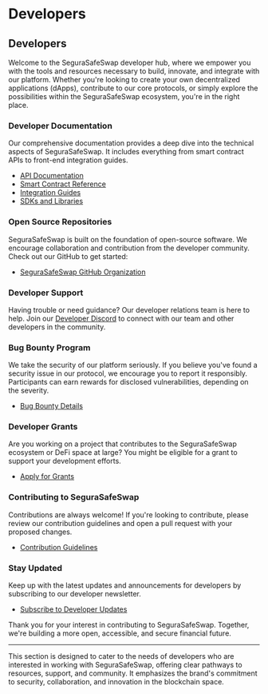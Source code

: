 # Developers

## Developers

Welcome to the SeguraSafeSwap developer hub, where we empower you with the tools and resources necessary to build, innovate, and integrate with our platform. Whether you're looking to create your own decentralized applications (dApps), contribute to our core protocols, or simply explore the possibilities within the SeguraSafeSwap ecosystem, you're in the right place.

### Developer Documentation

Our comprehensive documentation provides a deep dive into the technical aspects of SeguraSafeSwap. It includes everything from smart contract APIs to front-end integration guides.

* [API Documentation](https://chat.openai.com/c/e0f916f3-333b-4b95-95c8-81650880dfde)
* [Smart Contract Reference](https://chat.openai.com/c/e0f916f3-333b-4b95-95c8-81650880dfde)
* [Integration Guides](https://chat.openai.com/c/e0f916f3-333b-4b95-95c8-81650880dfde)
* [SDKs and Libraries](https://chat.openai.com/c/e0f916f3-333b-4b95-95c8-81650880dfde)

### Open Source Repositories

SeguraSafeSwap is built on the foundation of open-source software. We encourage collaboration and contribution from the developer community. Check out our GitHub to get started:

* [SeguraSafeSwap GitHub Organization](https://chat.openai.com/c/e0f916f3-333b-4b95-95c8-81650880dfde)

### Developer Support

Having trouble or need guidance? Our developer relations team is here to help. Join our [Developer Discord](https://chat.openai.com/c/e0f916f3-333b-4b95-95c8-81650880dfde) to connect with our team and other developers in the community.

### Bug Bounty Program

We take the security of our platform seriously. If you believe you've found a security issue in our protocol, we encourage you to report it responsibly. Participants can earn rewards for disclosed vulnerabilities, depending on the severity.

* [Bug Bounty Details](https://chat.openai.com/c/e0f916f3-333b-4b95-95c8-81650880dfde)

### Developer Grants

Are you working on a project that contributes to the SeguraSafeSwap ecosystem or DeFi space at large? You might be eligible for a grant to support your development efforts.

* [Apply for Grants](https://chat.openai.com/c/e0f916f3-333b-4b95-95c8-81650880dfde)

### Contributing to SeguraSafeSwap

Contributions are always welcome! If you're looking to contribute, please review our contribution guidelines and open a pull request with your proposed changes.

* [Contribution Guidelines](https://chat.openai.com/c/e0f916f3-333b-4b95-95c8-81650880dfde)

### Stay Updated

Keep up with the latest updates and announcements for developers by subscribing to our developer newsletter.

* [Subscribe to Developer Updates](https://chat.openai.com/c/e0f916f3-333b-4b95-95c8-81650880dfde)

Thank you for your interest in contributing to SeguraSafeSwap. Together, we're building a more open, accessible, and secure financial future.

***

This section is designed to cater to the needs of developers who are interested in working with SeguraSafeSwap, offering clear pathways to resources, support, and community. It emphasizes the brand's commitment to security, collaboration, and innovation in the blockchain space.
